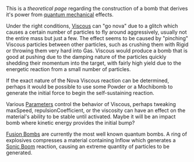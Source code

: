 This is a *theoretical page* regarding the construction of a bomb that derives it's power from [quantum mechanical](/Quantum%20Physics.md "Quantum Physics") effects.

Under the right conditions, [Viscous](/Viscous.md "Viscous") can "go nova" due to a glitch which causes a certain number of particles to fly around aggressively, usually not the entire mass but just a few. The effect seems to be caused by "pinching" Viscous particles between other particles, such as crushing them with Rigid or throwing them very hard into Gas. Viscous would produce a bomb that is good at pushing due to the damping nature of the particles quickly shedding their momentum into the target, with fairly high yield due to the energetic reaction from a small number of particles.

If the exact nature of the Nova Viscous reaction can be determined, perhaps it would be possible to use some Powder or a Mochibomb to generate the initial force to begin the self-sustaining reaction.

Various [Parameters](/Parameters.md "Parameters") control the behavior of Viscous, perhaps tweaking maxSpeed, repulsionCoefficient, or the viscosity can have an effect on the material's ability to be stable until activated. Maybe it will be an impact bomb where kinetic energy provides the initial bump?

[Fusion Bombs](/Fusion%20Bomb.md "Fusion Bomb") are currently the most well known quantum bombs. A ring of explosives compresses a material containing Inflow which generates a [Sonic Boom](/Sonic%20Boom.md "Sonic Boom") reaction, causing an extreme quantity of particles to be generated.
